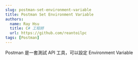 ```yaml
---
slug: postman-set-environment-variable
title: Postman Set Environment Variable
authors:
  name: Ray Hsu
  title: C# 工程師
  url: https://github.com/reantoilpc
tags: [Postman]
---
```


Postman 是一套測試 API 工具，可以設定 Environment Variable 